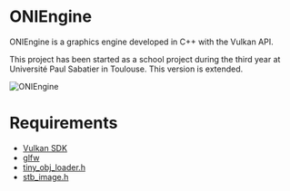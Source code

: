 # ONIEngine
ONIEngine is a graphics engine developed in C++ with the Vulkan API.

This project has been started as a school project during the third year at Université Paul Sabatier in Toulouse.
This version is extended.

![ONIEngine](https://i.imgur.com/le8ttKD.png)

# Requirements
 - [Vulkan SDK](https://vulkan.lunarg.com/sdk/home)
 - [glfw](https://www.glfw.org/)
 - [tiny_obj_loader.h](https://github.com/tinyobjloader/tinyobjloader/blob/master/tiny_obj_loader.h)
 - [stb_image.h](https://github.com/nothings/stb/blob/master/stb_image.h)
 
